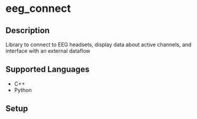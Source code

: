 # eeg_connect

## Description
Library to connect to EEG headsets, display data about active channels, and interface with an external dataflow

## Supported Languages
- C++
- Python

## Setup
